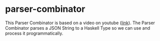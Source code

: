# parser-combinator

This Parser Combinator is based on a video on youtube ([link](https://www.youtube.com/watch?v=N9RUqGYuGfw)). The Parser Combinator parses a JSON String to a Haskell Type so we can use and process it programmatically.